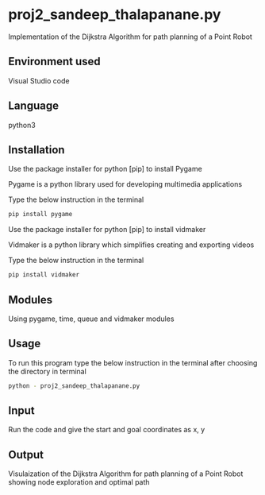 # proj2_sandeep_thalapanane.py

Implementation of the Dijkstra Algorithm for path planning of a Point Robot

## Environment used

Visual Studio code

## Language

python3 

## Installation

Use the package installer for python [pip] to install Pygame

Pygame is a python library used for developing multimedia applications

Type the below instruction in the terminal

```bash
pip install pygame
```
Use the package installer for python [pip] to install vidmaker

Vidmaker is a python library which simplifies creating and exporting videos

Type the below instruction in the terminal

```bash
pip install vidmaker
```

## Modules

Using pygame, time, queue and vidmaker modules

## Usage

To run this program type the below instruction in the terminal after choosing the directory in terminal

```bash
python - proj2_sandeep_thalapanane.py
```

## Input

Run the code and give the start and goal coordinates as x, y

## Output

Visulaization of the Dijkstra Algorithm for path planning of a Point Robot showing node exploration and optimal path



